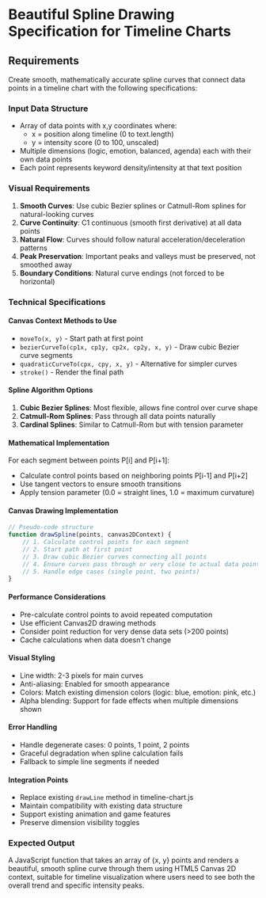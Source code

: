 # Beautiful Spline Drawing Specification for Timeline Charts

## Requirements

Create smooth, mathematically accurate spline curves that connect data points in a timeline chart with the following specifications:

### Input Data Structure
- Array of data points with x,y coordinates where:
  - x = position along timeline (0 to text.length)
  - y = intensity score (0 to 100, unscaled)
- Multiple dimensions (logic, emotion, balanced, agenda) each with their own data points
- Each point represents keyword density/intensity at that text position

### Visual Requirements
1. **Smooth Curves**: Use cubic Bezier splines or Catmull-Rom splines for natural-looking curves
2. **Curve Continuity**: C1 continuous (smooth first derivative) at all data points
3. **Natural Flow**: Curves should follow natural acceleration/deceleration patterns
4. **Peak Preservation**: Important peaks and valleys must be preserved, not smoothed away
5. **Boundary Conditions**: Natural curve endings (not forced to be horizontal)

### Technical Specifications

#### Canvas Context Methods to Use
- `moveTo(x, y)` - Start path at first point
- `bezierCurveTo(cp1x, cp1y, cp2x, cp2y, x, y)` - Draw cubic Bezier curve segments
- `quadraticCurveTo(cpx, cpy, x, y)` - Alternative for simpler curves
- `stroke()` - Render the final path

#### Spline Algorithm Options
1. **Cubic Bezier Splines**: Most flexible, allows fine control over curve shape
2. **Catmull-Rom Splines**: Pass through all data points naturally
3. **Cardinal Splines**: Similar to Catmull-Rom but with tension parameter

#### Mathematical Implementation
For each segment between points P[i] and P[i+1]:
- Calculate control points based on neighboring points P[i-1] and P[i+2]
- Use tangent vectors to ensure smooth transitions
- Apply tension parameter (0.0 = straight lines, 1.0 = maximum curvature)

#### Canvas Drawing Implementation
```javascript
// Pseudo-code structure
function drawSpline(points, canvas2DContext) {
    // 1. Calculate control points for each segment
    // 2. Start path at first point
    // 3. Draw cubic Bezier curves connecting all points
    // 4. Ensure curves pass through or very close to actual data points
    // 5. Handle edge cases (single point, two points)
}
```

#### Performance Considerations
- Pre-calculate control points to avoid repeated computation
- Use efficient Canvas2D drawing methods
- Consider point reduction for very dense data sets (>200 points)
- Cache calculations when data doesn't change

#### Visual Styling
- Line width: 2-3 pixels for main curves
- Anti-aliasing: Enabled for smooth appearance
- Colors: Match existing dimension colors (logic: blue, emotion: pink, etc.)
- Alpha blending: Support for fade effects when multiple dimensions shown

#### Error Handling
- Handle degenerate cases: 0 points, 1 point, 2 points
- Graceful degradation when spline calculation fails
- Fallback to simple line segments if needed

#### Integration Points
- Replace existing `drawLine` method in timeline-chart.js
- Maintain compatibility with existing data structure
- Support existing animation and game features
- Preserve dimension visibility toggles

### Expected Output
A JavaScript function that takes an array of {x, y} points and renders a beautiful, smooth spline curve through them using HTML5 Canvas 2D context, suitable for timeline visualization where users need to see both the overall trend and specific intensity peaks.